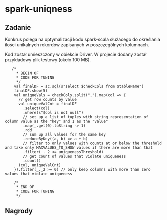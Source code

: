 # spark-uniqness

## Zadanie
Konkrus polega na optymalizacji kodu spark-scala służacego do określania ilości unikalnych rokordów zapisanych w poszczególnych kolumnach. 

Kod został umieszczony w obiekcie Driver. W projecie dodany został przykładowy plik testowy (około 100 MB).


```
   /*
     * BEGIN OF
     * CODE FOR TUNING
     */
    val finalDF = sc.sql(s"select $checkCols from $tableName")
    finalDF.show(5)
    val uniqueVals = checkCols.split(",").map(col => {
      // get row counts by value
      val uniqueValCnt = finalDF
        .select(col)
        .where(s"$col is not null")
        // set up a list of tuples with string representation of column value as the "key" and 1 as the "value"
        .map(_.get(0).toString -> 1)
        .rdd
        // sum up all values for the same key
        .reduceByKey((a, b) => a + b)
        // filter to only values with counts at or below the threshold and take only MAXVALUES_TO_SHOW values if there are more than that
        .filter(_._2 <= uniquenessThreshold)
        // get count of values that violate uniqueness
        .count()
      (col, uniqueValCnt)
    }).filter(_._2 >= 0) // only keep columns with more than zero values that violate uniqueness

    /*
     * END OF
     * CODE FOR TUNING
     */

```

## Nagrody




